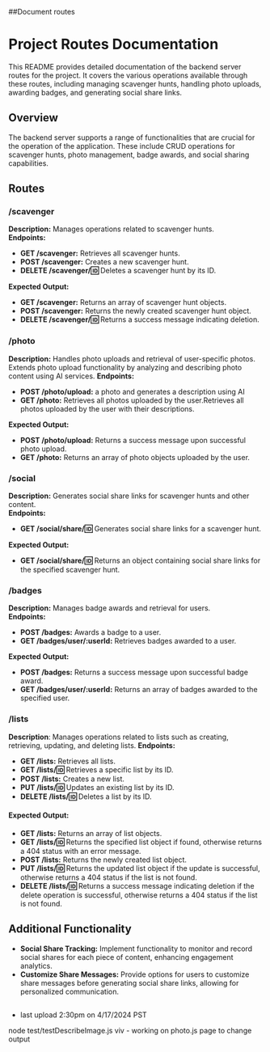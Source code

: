 ##Document routes

# Project Routes Documentation

This README provides detailed documentation of the backend server routes for the project. It covers the various operations available through these routes, including managing scavenger hunts, handling photo uploads, awarding badges, and generating social share links.

## Overview

The backend server supports a range of functionalities that are crucial for the operation of the application. These include CRUD operations for scavenger hunts, photo management, badge awards, and social sharing capabilities.

## Routes

### /scavenger

**Description:** Manages operations related to scavenger hunts.  
**Endpoints:**
- **GET /scavenger:** Retrieves all scavenger hunts.
- **POST /scavenger:** Creates a new scavenger hunt.
- **DELETE /scavenger/:id:** Deletes a scavenger hunt by its ID.  

**Expected Output:**
- **GET /scavenger:** Returns an array of scavenger hunt objects.
- **POST /scavenger:** Returns the newly created scavenger hunt object.
- **DELETE /scavenger/:id:** Returns a success message indicating deletion.

### /photo

**Description:** Handles photo uploads and retrieval of user-specific photos.  Extends photo upload functionality by analyzing and describing photo content using AI services.
**Endpoints:**
- **POST /photo/upload:**  a photo and generates a description using AI
- **GET /photo:** Retrieves all photos uploaded by the user.Retrieves all photos uploaded by the user with their descriptions.

**Expected Output:**
- **POST /photo/upload:** Returns a success message upon successful photo upload.
- **GET /photo:** Returns an array of photo objects uploaded by the user.

### /social

**Description:** Generates social share links for scavenger hunts and other content.  
**Endpoints:**
- **GET /social/share/:id:** Generates social share links for a scavenger hunt.

**Expected Output:**
- **GET /social/share/:id:** Returns an object containing social share links for the specified scavenger hunt.

### /badges

**Description:** Manages badge awards and retrieval for users.  
**Endpoints:**
- **POST /badges:** Awards a badge to a user.
- **GET /badges/user/:userId:** Retrieves badges awarded to a user.

**Expected Output:**
- **POST /badges:** Returns a success message upon successful badge award.
- **GET /badges/user/:userId:** Returns an array of badges awarded to the specified user.


### /lists

**Description**: Manages operations related to lists such as creating, retrieving, updating, and deleting lists.
**Endpoints:**
- **GET /lists:** Retrieves all lists.
- **GET /lists/:id:** Retrieves a specific list by its ID.
- **POST /lists:** Creates a new list.
- **PUT /lists/:id:** Updates an existing list by its ID.
- **DELETE /lists/:id:** Deletes a list by its ID.

#### Expected Output:

- **GET /lists:** Returns an array of list objects.
- **GET /lists/:id:** Returns the specified list object if found, otherwise returns a 404 status with an error message.
- **POST /lists:** Returns the newly created list object.
- **PUT /lists/:id:** Returns the updated list object if the update is successful, otherwise returns a 404 status if the list is not found.
- **DELETE /lists/:id:** Returns a success message indicating deletion if the delete operation is successful, otherwise returns a 404 status if the list is not found.


## Additional Functionality

- **Social Share Tracking:** Implement functionality to monitor and record social shares for each piece of content, enhancing engagement analytics.
- **Customize Share Messages:** Provide options for users to customize share messages before generating social share links, allowing for personalized communication.

##
- last upload 2:30pm on 4/17/2024 PST

node test/testDescribeImage.js
viv - working on photo.js page to change output